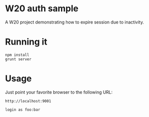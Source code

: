 # W20 auth sample

A W20 project demonstrating how to expire session due to inactivity.

# Running it

    npm install
    grunt server


# Usage

Just point your favorite browser to the following URL:

    http://localhost:9001

    login as foo:bar

